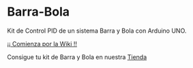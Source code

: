 # Barra-Bola
Kit de Control PID de un sistema Barra y Bola con Arduino UNO.

<a href="https://github.com/EstudioRoble/Barra-Bola/wiki/Control-PID-de-Barra-y-Bola-con-Arduino-v2">¡¡ Comienza por la Wiki !!</a></p>

Consigue tu kit de Barra y Bola en nuestra <a href="https://tienda.roble.uno/product/barra-y-bola/">Tienda</a></p>
